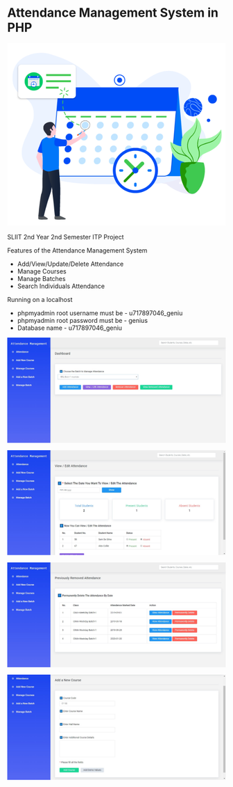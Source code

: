 # Attendance Management System in PHP
![Intro of Attendance System](https://raw.githubusercontent.com/Fasliya/Attendance-Management/master/screenshots/4.png)
 
 SLIIT 2nd Year 2nd Semester ITP  Project
 
 Features of the Attendance Management System
 - Add/View/Update/Delete Attendance
 - Manage Courses
 - Manage Batches
 - Search Individuals Attendance
 
 Running on a localhost
 - phpmyadmin root username must be - u717897046_geniu
 - phpmyadmin root password must be - genius
 - Database name - u717897046_geniu
  
![Screenshot of Attendance System](https://raw.githubusercontent.com/Fasliya/Attendance-Management/master/screenshots/1.jpg)

![Screenshot of Attendance System](https://raw.githubusercontent.com/Fasliya/Attendance-Management/master/screenshots/2.jpg)

![Screenshot of Attendance System](https://raw.githubusercontent.com/Fasliya/Attendance-Management/master/screenshots/3.jpg)

![Screenshot of Attendance System](https://raw.githubusercontent.com/Fasliya/Attendance-Management/master/screenshots/5.jpg)
